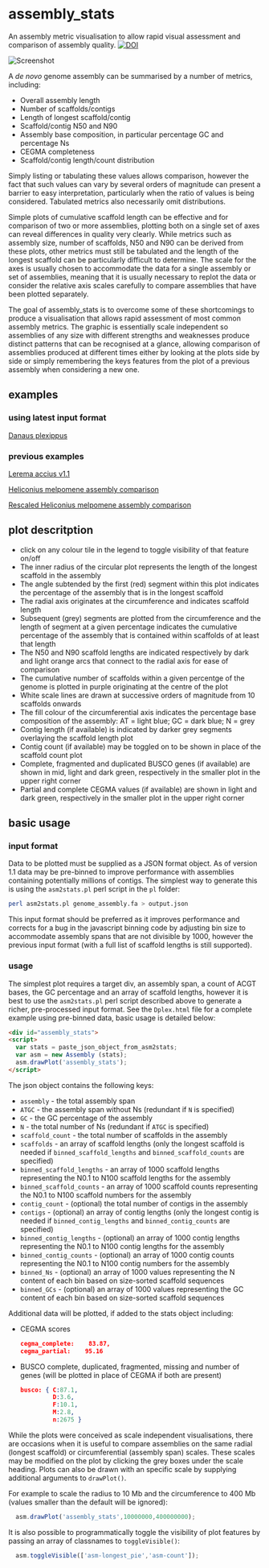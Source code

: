 # assembly_stats
An assembly metric visualisation to allow rapid visual assessment and comparison of assembly quality.  [![DOI](https://zenodo.org/badge/20772/rjchallis/assembly_stats.svg)](https://zenodo.org/badge/latestdoi/20772/rjchallis/assembly_stats)

![Screenshot](http://rjchallis.github.io/assembly_stats/screenshots/assembly_stats.png "Screenshot")

A _de novo_ genome assembly can be summarised by a number of metrics, including:
- Overall assembly length
- Number of scaffolds/contigs
- Length of longest scaffold/contig
- Scaffold/contig N50 and N90
- Assembly base composition, in particular percentage GC and percentage Ns
- CEGMA completeness
- Scaffold/contig length/count distribution

Simply listing or tabulating these values allows comparison, however the fact that such values can vary by several orders of magnitude can present a barrier to easy interpretation, particularly when the ratio of values is being considered.  Tabulated metrics also necessarily omit distributions.  

Simple plots of cumulative scaffold length can be effective and for comparison of two or more assemblies, plotting both on a single set of axes can reveal differences in quality very clearly.  While metrics such as assembly size, number of scaffolds, N50 and N90 can be derived from these plots, other metrics must still be tabulated and the length of the longest scaffold can be particularly difficult to determine.  The scale for the axes is usually chosen to accommodate the data for a single assembly or set of assemblies, meaning that it is usually necessary to replot the data or consider the relative axis scales carefully to compare assemblies that have been plotted separately.

The goal of assembly_stats is to overcome some of these shortcomings to produce a visualisation that allows rapid assessment of most common assembly metrics. The graphic is essentially scale independent so assemblies of any size with different strengths and weaknesses produce distinct patterns that can be recognised at a glance, allowing comparison of assemblies produced at different times either by looking at the plots side by side or simply remembering the keys features from the plot of a previous assembly when considering a new one.

## examples

### using latest input format
[Danaus plexippus](http://rjchallis.github.io/assembly_stats/Dplex.html)

### previous examples
[Lerema accius v1.1](http://rjchallis.github.io/assembly_stats/index.html)

[Heliconius melpomene assembly comparison](http://rjchallis.github.io/assembly_stats/Hmel1_vs_Hmel2.html)

[Rescaled Heliconius melpomene assembly comparison](http://rjchallis.github.io/assembly_stats/Hmel_rescaled.html)


## plot descritption
- click on any colour tile in the legend to toggle visibility of that feature on/off
- The inner radius of the circular plot represents the length of the longest scaffold in the assembly
- The angle subtended by the first (red) segment within this plot indicates the percentage of the assembly that is in the longest scaffold
- The radial axis originates at the circumference and indicates scaffold length
- Subsequent (grey) segments are plotted from the circumference and the length of segment at a given percentage indicates the cumulative percentage of the assembly that is contained within scaffolds of at least that length
- The N50 and N90 scaffold lengths are indicated respectively by dark and light orange arcs that connect to the radial axis for ease of comparison
- The cumulative number of scaffolds within a given percentge of the genome is plotted in purple originating at the centre of the plot
- White scale lines are drawn at successive orders of magnitude from 10 scaffolds onwards
- The fill colour of the circumferential axis indicates the percentage base composition of the assembly: AT = light blue; GC = dark blue; N = grey
- Contig length (if available) is indicated by darker grey segments overlaying the scaffold length plot
- Contig count (if available) may be toggled on to be shown in place of the scaffold count plot
- Complete, fragmented and duplicated BUSCO genes (if available) are shown in mid, light and dark green, respectively in the smaller plot in the upper right corner
- Partial and complete CEGMA values (if available) are shown in light and dark green, respectively in the smaller plot in the upper right corner

## basic usage

### input format

Data to be plotted must be supplied as a JSON format object.  As of version 1.1 data may be pre-binned to improve performance with assemblies containing potentially millions of contigs.  The simplest way to generate this is using the ``asm2stats.pl`` perl script in the ``pl`` folder:

```bash
perl asm2stats.pl genome_assembly.fa > output.json
```

This input format should be preferred as it improves performance and corrects for a bug in the javascript binning code by adjusting bin size to accommodate assembly spans that are not divisible by 1000, however the previous input format (with a full list of scaffold lengths is still supported).

### usage

The simplest plot requires a target div, an assembly span, a count of ACGT bases, the GC percentage and an array of scaffold lengths, however it is best to use the ``asm2stats.pl`` perl script described above to generate a richer, pre-processed input format.  See the ``Dplex.html`` file for a complete example using pre-binned data, basic usage is detailed below:

```html
<div id="assembly_stats">
<script>
  var stats = paste_json_object_from_asm2stats;
  var asm = new Assembly (stats);
  asm.drawPlot('assembly_stats');
</script>
```

The json object contains the following keys:
- ``assembly`` - the total assembly span
- ``ATGC`` - the assembly span without Ns (redundant if ``N`` is specified)
- ``GC`` - the GC percentage of the assembly
- ``N`` - the total number of Ns (redundant if ``ATGC`` is specified)
- ``scaffold_count`` - the total number of scaffolds in the assembly
- ``scaffolds`` - an array of scaffold lengths (only the longest scaffold is needed if ``binned_scaffold_lengths`` and ``binned_scaffold_counts`` are specified)
- ``binned_scaffold_lengths`` - an array of 1000 scaffold lengths representing the N0.1 to N100 scaffold lengths for the assembly
- ``binned_scaffold_counts`` - an array of 1000 scaffold counts representing the N0.1 to N100 scaffold numbers for the assembly
- ``contig_count`` - (optional) the total number of contigs in the assembly
- ``contigs`` - (optional) an array of contig lengths (only the longest contig is needed if ``binned_contig_lengths`` and ``binned_contig_counts`` are specified)
- ``binned_contig_lengths`` - (optional) an array of 1000 contig lengths representing the N0.1 to N100 contig lengths for the assembly
- ``binned_contig_counts`` - (optional) an array of 1000 contig counts representing the N0.1 to N100 contig numbers for the assembly
- ``binned_Ns`` - (optional) an array of 1000 values representing the N content of each bin based on size-sorted scaffold sequences
- ``binned_GCs`` - (optional) an array of 1000 values representing the GC content of each bin based on size-sorted scaffold sequences


Additional data will be plotted, if added to the stats object including:
- CEGMA scores

  ```json
  cegma_complete:    83.87,
  cegma_partial:    95.16
  ```

- BUSCO complete, duplicated, fragmented, missing and number of genes (will be plotted in place of CEGMA if both are present)

  ```json
  busco: { C:87.1,
           D:3.6,
           F:10.1,
           M:2.8,
           n:2675 }
  ```

While the plots were conceived as scale independent visualisations, there are occasions when it is useful to compare assemblies on the same radial (longest scaffold) or circumferential (assembly span) scales.  These scales may be modified on the plot by clicking the grey boxes under the scale heading.  Plots can also be drawn with an specific scale by supplying additional arguments to ``drawPlot()``.

For example to scale the radius to 10 Mb and the circumference to 400 Mb (values smaller than the default will be ignored):

```javascript
  asm.drawPlot('assembly_stats',10000000,400000000);
```

It is also possible to programmatically toggle the visibility of plot features by passing an array of classnames to ``toggleVisible()``:

```javascript
  asm.toggleVisible(['asm-longest_pie','asm-count']);
```
